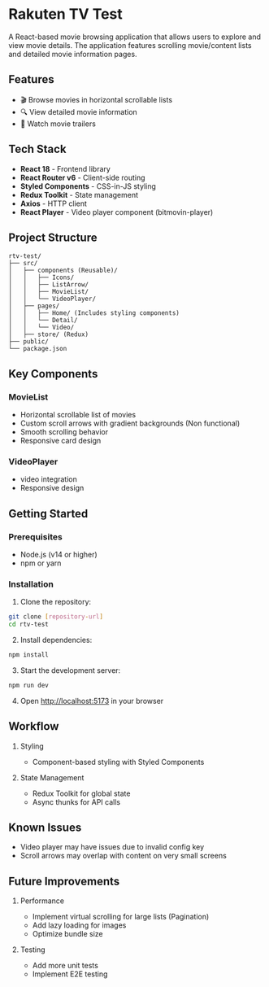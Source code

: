 # Rakuten TV Test

A React-based movie browsing application that allows users to explore and view movie details. The application features scrolling movie/content lists and detailed movie information pages.

## Features

- 🎬 Browse movies in horizontal scrollable lists
- 🔍 View detailed movie information
- 🎥 Watch movie trailers

## Tech Stack

- **React 18** - Frontend library
- **React Router v6** - Client-side routing
- **Styled Components** - CSS-in-JS styling
- **Redux Toolkit** - State management
- **Axios** - HTTP client
- **React Player** - Video player component (bitmovin-player)

## Project Structure

```
rtv-test/
├── src/
│   ├── components (Reusable)/
│   │   ├── Icons/
│   │   ├── ListArrow/
│   │   ├── MovieList/
│   │   └── VideoPlayer/
│   ├── pages/
│   │   ├── Home/ (Includes styling components)
│   │   └── Detail/
│   │   └── Video/
│   ├── store/ (Redux)
├── public/
└── package.json
```

## Key Components

### MovieList
- Horizontal scrollable list of movies
- Custom scroll arrows with gradient backgrounds (Non functional)
- Smooth scrolling behavior
- Responsive card design

### VideoPlayer
- video integration
- Responsive design

## Getting Started

### Prerequisites

- Node.js (v14 or higher)
- npm or yarn

### Installation

1. Clone the repository:
```bash
git clone [repository-url]
cd rtv-test
```

2. Install dependencies:
```bash
npm install
```

3. Start the development server:
```bash
npm run dev
```

4. Open [http://localhost:5173](http://localhost:5173) in your browser

## Workflow
1. Styling
   - Component-based styling with Styled Components

2. State Management
   - Redux Toolkit for global state
   - Async thunks for API calls


## Known Issues

- Video player may have issues due to invalid config key
- Scroll arrows may overlap with content on very small screens

## Future Improvements

1. Performance
   - Implement virtual scrolling for large lists (Pagination)
   - Add lazy loading for images
   - Optimize bundle size

2. Testing
   - Add more unit tests
   - Implement E2E testing
